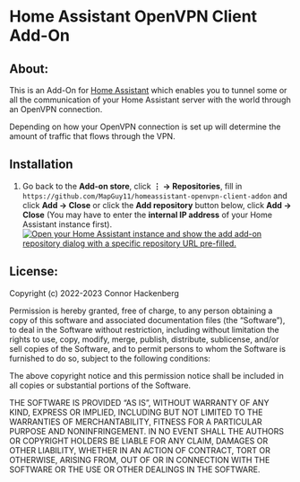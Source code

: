 # Home Assistant OpenVPN Client Add-On

## About: 
This is an Add-On for [Home Assistant](https://www.home-assistant.io) which enables you to tunnel some or all the communication of your Home Assistant server with the world through an OpenVPN connection.

Depending on how your OpenVPN connection is set up will determine the amount of traffic that flows through the VPN.

## Installation
1. Go back to the **Add-on store**, click **⋮ → Repositories**, fill in</br>  `https://github.com/MapGuy11/homeassistant-openvpn-client-addon` and click **Add → Close** or click the **Add repository** button below, click **Add → Close** (You may have to enter the **internal IP address** of your Home Assistant instance first).  
[![Open your Home Assistant instance and show the add add-on repository dialog with a specific repository URL pre-filled.](https://my.home-assistant.io/badges/supervisor_add_addon_repository.svg)](https://my.home-assistant.io/redirect/supervisor_add_addon_repository/?repository_url=https%3A%2F%2Fgithub.com%2FMapGuy11%2Fhomeassistant-openvpn-client-addon)

## License:

Copyright (c) 2022-2023 Connor Hackenberg

Permission is hereby granted, free of charge, to any person obtaining a copy of this software and associated documentation files (the “Software”), to deal in the Software without restriction, including without limitation the rights to use, copy, modify, merge, publish, distribute, sublicense, and/or sell copies of the Software, and to permit persons to whom the Software is furnished to do so, subject to the following conditions:

The above copyright notice and this permission notice shall be included in all copies or substantial portions of the Software.

THE SOFTWARE IS PROVIDED “AS IS”, WITHOUT WARRANTY OF ANY KIND, EXPRESS OR IMPLIED, INCLUDING BUT NOT LIMITED TO THE WARRANTIES OF MERCHANTABILITY, FITNESS FOR A PARTICULAR PURPOSE AND NONINFRINGEMENT. IN NO EVENT SHALL THE AUTHORS OR COPYRIGHT HOLDERS BE LIABLE FOR ANY CLAIM, DAMAGES OR OTHER LIABILITY, WHETHER IN AN ACTION OF CONTRACT, TORT OR OTHERWISE, ARISING FROM, OUT OF OR IN CONNECTION WITH THE SOFTWARE OR THE USE OR OTHER DEALINGS IN THE SOFTWARE.
